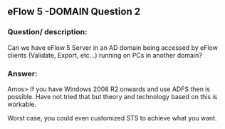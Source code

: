 ## eFlow 5 -DOMAIN Question 2 ##

### Question/ description: ###
Can we have eFlow 5 Server in an AD domain being accessed by eFlow clients (Validate, Export, etc...) running on PCs in another domain? 

### Answer: ###
Amos> If you have Windows 2008 R2 onwards and use ADFS then is possible. Have not tried that but theory and technology based on this is workable.

Worst case, you could even customized STS to achieve what you want.